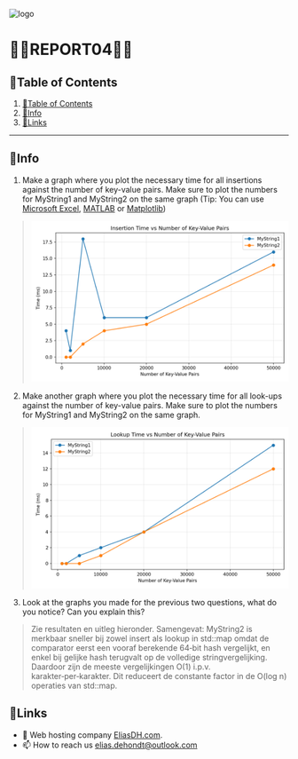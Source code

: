 ![logo](https://eliasdh.com/assets/media/images/logo-github.png)
# 💙🤍REPORT04🤍💙

## 📘Table of Contents

1. [📘Table of Contents](#📘table-of-contents)
2. [🖖Info](#🖖info)
3. [🔗Links](#🔗links)

---

## 🖖Info

1. Make a graph where you plot the necessary time for all insertions against the number of key-value pairs. Make sure to plot the numbers for MyString1 and MyString2 on the same graph (Tip: You can use [Microsoft Excel](https://support.microsoft.com/en-us/office/present-your-data-in-a-scatter-chart-or-a-line-chart-4570a80f-599a-4d6b-a155-104a9018b86e), [MATLAB](https://www.mathworks.com/help/matlab/ref/plot.html) or [Matplotlib](https://matplotlib.org/stable/gallery/pyplots/pyplot_simple.html#sphx-glr-gallery-pyplots-pyplot-simple-py))
> ![Insert grafiek](./python/insert.png)


2. Make another graph where you plot the necessary time for all look-ups against the number of key-value pairs. Make sure to plot the numbers for MyString1 and MyString2 on the same graph.
> ![Lookup grafiek](./python/lookup.png)

3. Look at the graphs you made for the previous two questions, what do you notice? Can you explain this?
> Zie resultaten en uitleg hieronder. Samengevat: MyString2 is merkbaar sneller bij zowel insert als lookup in std::map omdat de comparator eerst een vooraf berekende 64‑bit hash vergelijkt, en enkel bij gelijke hash terugvalt op de volledige stringvergelijking. Daardoor zijn de meeste vergelijkingen O(1) i.p.v. karakter‑per‑karakter. Dit reduceert de constante factor in de O(log n) operaties van std::map.

## 🔗Links
- 👯 Web hosting company [EliasDH.com](https://eliasdh.com).
- 📫 How to reach us elias.dehondt@outlook.com